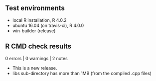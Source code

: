 ## Test environments
* local R installation, R 4.0.2
* ubuntu 16.04 (on travis-ci), R 4.0.0
* win-builder (release)

## R CMD check results

0 errors | 0 warnings | 2 notes

* This is a new release.
* libs sub-directory has more than 1MB (from the compiled .cpp files)
